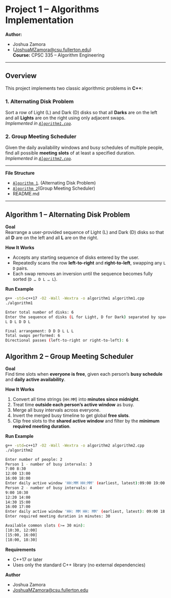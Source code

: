 # Project 1 – Algorithms Implementation

**Author:** 
- Joshua Zamora 
- ([JoshuaMZamora@csu.fullerton.edu](mailto:JoshuaMZamora@csu.fullerton.edu))  
**Course:** CPSC 335 – Algorithm Engineering 

---

## Overview

This project implements two classic algorithmic problems in **C++**:

### 1. Alternating Disk Problem
Sort a row of Light (L) and Dark (D) disks so that all **Darks** are on the left and all **Lights** are on the right using only adjacent swaps.  
*Implemented in [`Algorithm1.cpp`](Algorithm1.cpp).*

### 2. Group Meeting Scheduler
Given the daily availability windows and busy schedules of multiple people, find all possible **meeting slots** of at least a specified duration.  
*Implemented in [`Algorithm2.cpp`](Algorithm2.cpp).*

---

**File Structure**

- [`Algorithm 1`](Algorithm1.cpp). (Alternating Disk Problem)
- [`Algorithm 2`](Algorithm2.cpp)(Group Meeting Scheduler)
- README.md

---

## Algorithm 1 – Alternating Disk Problem

**Goal**  
Rearrange a user-provided sequence of Light (L) and Dark (D) disks so that all **D** are on the left and all **L** are on the right.

**How It Works**
- Accepts any starting sequence of disks entered by the user.
- Repeatedly scans the row **left-to-right** and **right-to-left**, swapping any `L D` pairs.
- Each swap removes an inversion until the sequence becomes fully sorted (`D … D L … L`).

**Run Example**
```bash
g++ -std=c++17 -O2 -Wall -Wextra -o algorithm1 algorithm1.cpp
./algorithm1

Enter total number of disks: 6
Enter the sequence of disks (L for Light, D for Dark) separated by spaces:
L D L D D L

Final arrangement: D D D L L L 
Total swaps performed: 6
Directional passes (left-to-right or right-to-left): 6
```
## Algorithm 2 – Group Meeting Scheduler

**Goal**  
Find time slots when **everyone is free**, given each person’s **busy schedule** and **daily active availability**.

**How It Works**
1. Convert all time strings (`HH:MM`) into **minutes since midnight**.
2. Treat time **outside each person’s active window** as busy.
3. Merge all busy intervals across everyone.
4. Invert the merged busy timeline to get global **free slots**.
5. Clip free slots to the **shared active window** and filter by the **minimum required meeting duration**.

**Run Example**
```bash
g++ -std=c++17 -O2 -Wall -Wextra -o algorithm2 algorithm2.cpp
./algorithm2

Enter number of people: 2
Person 1 - number of busy intervals: 3
7:00 8:30
12:00 13:00
16:00 18:00
Enter daily active window 'HH:MM HH:MM' (earliest, latest):09:00 19:00
Person 2 - number of busy intervals: 4
9:00 10:30
12:20 14:00
14:30 15:00
16:00 17:00
Enter daily active window 'HH: MM HH: MM' (earliest, latest): 09:00 18:30
Enter required meeting duration in minutes: 30

Available common slots (>= 30 min):
[10:30, 12:00]
[15:00, 16:00]
[18:00, 18:30]
```
**Requirements**
- C++17 or later
- Uses only the standard C++ library (no external dependencies)

**Author**
- Joshua Zamora
- JoshuaMZamora@csu.fullerton.edu














